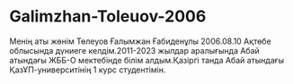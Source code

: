 # Galimzhan-Toleuov-2006
Менің аты жөнім Төлеуов Ғалымжан Ғабиденұлы  2006.08.10 Ақтөбе облысында дүниеге келдім.2011-2023 жылдар аралығында Абай атындағы ЖББ-О мектебінде білім алдым.Қазіргі танда Абай атындағы ҚазҰП-университінің 1 курс студентімін.
